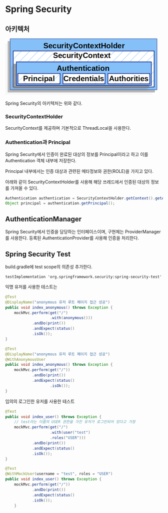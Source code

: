 # Spring Security

## 아키텍처
![sch](./img/security_context_holder.png)

Spring Security의 아키텍처는 위와 같다. 

### SecurityContextHolder 
SecurityContext를 제공하며 기본적으로 ThreadLocal을 사용한다.

### Authentication과 Principal
Spring Security에서 인증이 완료된 대상의 정보를 Principal이라고 하고 이를 Authentication 객체 내부에 저장한다.

Principal 내부에서는 인증 대상과 관련된 메타정보와 권한(ROLE)을 가지고 있다.

아래와 같이 SecurityContextHolder를 사용해 해당 쓰레드에서 인증된 대상의 정보를 가져올 수 있다.
```java
Authentication authentication = SecurityContextHolder.getContext().getAuthentication();
Object principal = authentication.getPrincipal();
```

## AuthenticationManager
Spring Security에서 인증을 담당하는 인터페이스이며, 구현체는 ProviderManager를 사용한다. 등록된 AuthenticationProvider를 사용해 인증을 처리한다. 


## Spring Security Test
build.gradle에 test scope의 의존성 추가한다.
```
testImplementation 'org.springframework.security:spring-security-test'
```

익명 유저를 사용한 테스트는 
```java
@Test
@DisplayName("anonymous 유저 루트 페이지 접근 성공")
public void index_anonymous() throws Exception {
    mockMvc.perform(get("/")
                    .with(anonymous()))
            .andDo(print())
            .andExpect(status()
            .isOk());
}
```

```java
@Test
@DisplayName("anonymous 유저 루트 페이지 접근 성공")
@WithAnonymousUser
public void index_anonymous() throws Exception {
    mockMvc.perform(get("/"))
            .andDo(print())
            .andExpect(status()
                    .isOk());
}
```

임의의 로그인한 유저를 사용한 테스트
```java
@Test
public void index_user() throws Exception {
    // test라는 이름의 USER 권한을 가진 유저가 로그인되어 있다고 가정
    mockMvc.perform(get("/")
                    .with(user("test")
                    .roles("USER")))
            .andDo(print())
            .andExpect(status()
            .isOk());
}
```

```java
@Test
@WithMockUser(username = "test", roles = "USER")
public void index_user() throws Exception {
    mockMvc.perform(get("/"))
            .andDo(print())
            .andExpect(status()
            .isOk());
    }
```